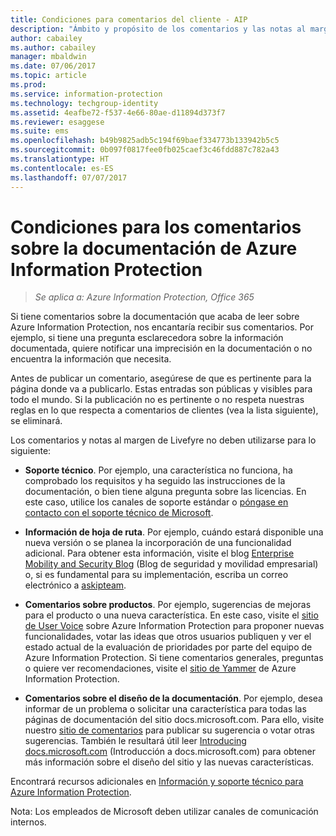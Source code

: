 ```yaml
---
title: Condiciones para comentarios del cliente - AIP
description: "Ámbito y propósito de los comentarios y las notas al margen de Livefyre para la documentación de Azure Information Protection."
author: cabailey
ms.author: cabailey
manager: mbaldwin
ms.date: 07/06/2017
ms.topic: article
ms.prod: 
ms.service: information-protection
ms.technology: techgroup-identity
ms.assetid: 4eafbe72-f537-4e66-80ae-d11894d373f7
ms.reviewer: esaggese
ms.suite: ems
ms.openlocfilehash: b49b9825adb5c194f69baef334773b133942b5c5
ms.sourcegitcommit: 0b097f0817fee0fb025caef3c46fdd887c782a43
ms.translationtype: HT
ms.contentlocale: es-ES
ms.lasthandoff: 07/07/2017
---
```

# <a name="house-rules-for-comments-on-the-azure-information-protection-documentation"></a>Condiciones para los comentarios sobre la documentación de Azure Information Protection

>*Se aplica a: Azure Information Protection, Office 365*

Si tiene comentarios sobre la documentación que acaba de leer sobre Azure Information Protection, nos encantaría recibir sus comentarios. Por ejemplo, si tiene una pregunta esclarecedora sobre la información documentada, quiere notificar una imprecisión en la documentación o no encuentra la información que necesita. 

Antes de publicar un comentario, asegúrese de que es pertinente para la página donde va a publicarlo. Estas entradas son públicas y visibles para todo el mundo. Si la publicación no es pertinente o no respeta nuestras reglas en lo que respecta a comentarios de clientes (vea la lista siguiente), se eliminará.
 
Los comentarios y notas al margen de Livefyre no deben utilizarse para lo siguiente:
 
- **Soporte técnico**. Por ejemplo, una característica no funciona, ha comprobado los requisitos y ha seguido las instrucciones de la documentación, o bien tiene alguna pregunta sobre las licencias. En este caso, utilice los canales de soporte estándar o [póngase en contacto con el soporte técnico de Microsoft](./get-started/information-support.md#to-contact-microsoft-support).

- **Información de hoja de ruta**. Por ejemplo, cuándo estará disponible una nueva versión o se planea la incorporación de una funcionalidad adicional. Para obtener esta información, visite el blog [Enterprise Mobility and Security Blog](https://blogs.technet.microsoft.com/enterprisemobility/?product=azure-information-protection,azure-rights-management-services) (Blog de seguridad y movilidad empresarial) o, si es fundamental para su implementación, escriba un correo electrónico a [askipteam](mailto:%20askipteam@microsoft.com).

- **Comentarios sobre productos**. Por ejemplo, sugerencias de mejoras para el producto o una nueva característica. En este caso, visite el [sitio de User Voice](https://msip.uservoice.com) sobre Azure Information Protection para proponer nuevas funcionalidades, votar las ideas que otros usuarios publiquen y ver el estado actual de la evaluación de prioridades por parte del equipo de Azure Information Protection. Si tiene comentarios generales, preguntas o quiere ver recomendaciones, visite el [sitio de Yammer](https://www.yammer.com/AskIPTeam) de Azure Information Protection. 

- **Comentarios sobre el diseño de la documentación**. Por ejemplo, desea informar de un problema o solicitar una característica para todas las páginas de documentación del sitio docs.microsoft.com. Para ello, visite nuestro [sitio de comentarios](https://msdocs.uservoice.com/forums/364242-general-site-feedback) para publicar su sugerencia o votar otras sugerencias. También le resultará útil leer [Introducing docs.microsoft.com](/teamblog/introducing-docs-microsoft-com/) (Introducción a docs.microsoft.com) para obtener más información sobre el diseño del sitio y las nuevas características.

Encontrará recursos adicionales en [Información y soporte técnico para Azure Information Protection](./get-started/information-support.md). 

Nota: Los empleados de Microsoft deben utilizar canales de comunicación internos.

